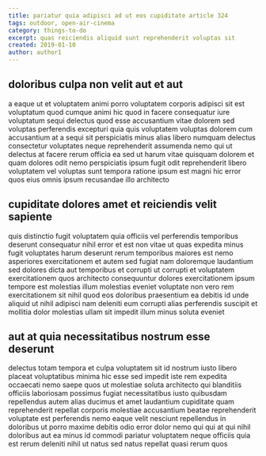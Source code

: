 ```yaml
---
title: pariatur quia adipisci ad ut eos cupiditate article 324
tags: outdoor, open-air-cinema
category: things-to-do
excerpt: quas reiciendis aliquid sunt reprehenderit voluptas sit
created: 2019-01-10
author: author1
---
```


## doloribus culpa non velit aut et aut

a eaque ut et voluptatem animi porro voluptatem corporis adipisci sit est voluptatum quod cumque animi hic quod in facere consequatur iure voluptatum sequi delectus quod esse accusantium vitae dolorem sed voluptas perferendis excepturi quia quis voluptatem voluptas dolorem cum accusantium at a sequi sit perspiciatis minus alias libero numquam delectus consectetur voluptates neque reprehenderit assumenda nemo qui ut delectus at facere rerum officia ea sed ut harum vitae quisquam dolorem et quam dolores odit nemo perspiciatis ipsum fugit odit reprehenderit libero voluptatem vel voluptas sunt tempora ratione ipsum est magni hic error quos eius omnis ipsum recusandae illo architecto

## cupiditate dolores amet et reiciendis velit sapiente

quis distinctio fugit voluptatem quia officiis vel perferendis temporibus deserunt consequatur nihil error et est non vitae ut quas expedita minus fugit voluptates harum deserunt rerum temporibus maiores est nemo asperiores exercitationem et autem sed fugiat nam doloremque laudantium sed dolores dicta aut temporibus et corrupti ut corrupti et voluptatem exercitationem quos architecto consequuntur dolores exercitationem ipsum tempore est molestias illum molestias eveniet voluptate non vero rem exercitationem sit nihil quod eos doloribus praesentium ea debitis id unde aliquid ut nihil adipisci nam deleniti eum corrupti alias perferendis suscipit et mollitia dolor molestias ullam sit impedit illum minus soluta eveniet

## aut at quia necessitatibus nostrum esse deserunt

delectus totam tempora et culpa voluptatem sit id nostrum iusto libero placeat voluptatibus minima hic esse sed impedit iste rem expedita occaecati nemo saepe quos ut molestiae soluta architecto qui blanditiis officiis laboriosam possimus fugiat necessitatibus iusto quibusdam repellendus autem alias ducimus et amet laudantium cupiditate quam reprehenderit repellat corporis molestiae accusantium beatae reprehenderit voluptate est perferendis nemo eaque velit nesciunt repellendus in doloribus ut porro maxime debitis odio error dolor nemo qui qui at qui nihil doloribus aut ea minus id commodi pariatur voluptatem neque officiis quia est rerum deleniti nihil ut natus sed natus repellat quasi rerum quos
